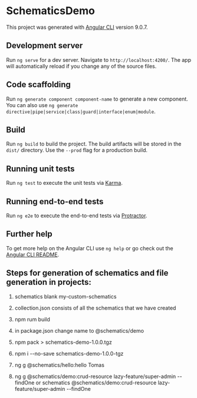 # SchematicsDemo

This project was generated with [Angular CLI](https://github.com/angular/angular-cli) version 9.0.7.

## Development server

Run `ng serve` for a dev server. Navigate to `http://localhost:4200/`. The app will automatically reload if you change any of the source files.

## Code scaffolding

Run `ng generate component component-name` to generate a new component. You can also use `ng generate directive|pipe|service|class|guard|interface|enum|module`.

## Build

Run `ng build` to build the project. The build artifacts will be stored in the `dist/` directory. Use the `--prod` flag for a production build.

## Running unit tests

Run `ng test` to execute the unit tests via [Karma](https://karma-runner.github.io).

## Running end-to-end tests

Run `ng e2e` to execute the end-to-end tests via [Protractor](http://www.protractortest.org/).

## Further help

To get more help on the Angular CLI use `ng help` or go check out the [Angular CLI README](https://github.com/angular/angular-cli/blob/master/README.md).

## Steps for generation of schematics and file generation in projects:

1. schematics blank my-custom-schematics

2. collection.json consists of all the schematics that we have created


3. npm rum build

4. in package.json change name to @schematics/demo

5. npm pack > schematics-demo-1.0.0.tgz

6. npm i --no-save schematics-demo-1.0.0-tgz

7. ng g @schematics/hello:hello Tomas

8. ng g @schematics/demo:crud-resource lazy-feature/super-admin --findOne
	or
	schematics @schematics/demo:crud-resource lazy-feature/super-admin --findOne
